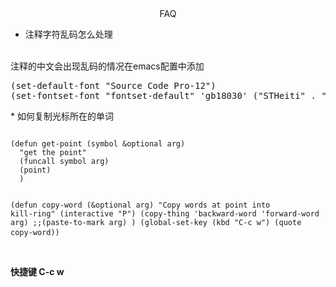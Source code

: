 <center>
FAQ
</center>

* 注释字符乱码怎么处理
<br/>
注释的中文会出现乱码的情况在emacs配置中添加
<br/>
<pre>
(set-default-font "Source Code Pro-12")
(set-fontset-font "fontset-default" 'gb18030' ("STHeiti" . "unicode-bmp"))
</pre>
* 如何复制光标所在的单词
<br/>
<pre><code>
(defun get-point (symbol &optional arg)
  "get the point"
  (funcall symbol arg)
  (point)
  )


(defun copy-word (&optional arg)
  "Copy words at point into kill-ring"
  (interactive "P")
  (copy-thing 'backward-word 'forward-word arg)
  ;;(paste-to-mark arg)
  )
(global-set-key (kbd "C-c w")         (quote copy-word))
</code>
</pre>
<br/>
**快捷键  C-c w**
